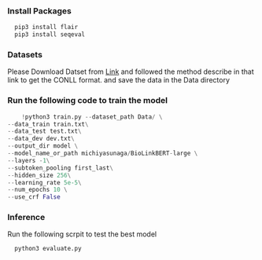 ### Install Packages

```python
  pip3 install flair
  pip3 install seqeval
```
 
### Datasets
Please Download Datset from [Link](https://github.com/bepnye/EBM-NLP/) and followed the method describe in that link to get the CONLL format.
and save the data in the Data directory
### Run the following code to train the model
```python
    !python3 train.py --dataset_path Data/ \
--data_train train.txt\
--data_test test.txt\
--data_dev dev.txt\
--output_dir model \
--model_name_or_path michiyasunaga/BioLinkBERT-large \
--layers -1\
--subtoken_pooling first_last\
--hidden_size 256\
--learning_rate 5e-5\
--num_epochs 10 \
--use_crf False
```
### Inference
Run the following scrpit to test the best model
```python
  python3 evaluate.py
```
